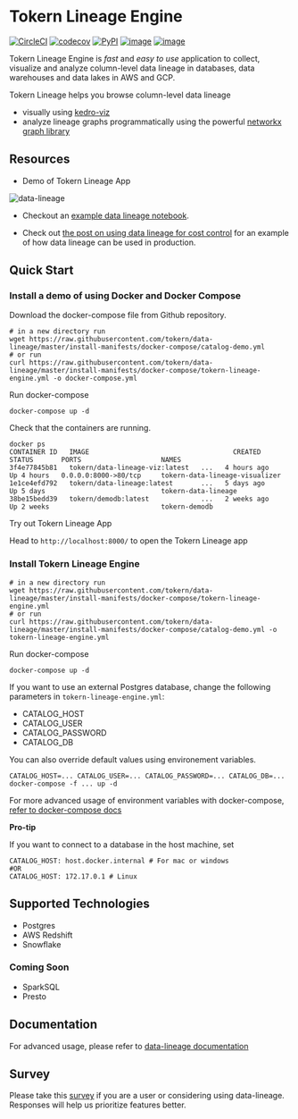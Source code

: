 # Tokern Lineage Engine

[![CircleCI](https://circleci.com/gh/tokern/data-lineage.svg?style=svg)](https://circleci.com/gh/tokern/data-lineage)
[![codecov](https://codecov.io/gh/tokern/data-lineage/branch/master/graph/badge.svg)](https://codecov.io/gh/tokern/data-lineage)
[![PyPI](https://img.shields.io/pypi/v/data-lineage.svg)](https://pypi.python.org/pypi/data-lineage)
[![image](https://img.shields.io/pypi/l/data-lineage.svg)](https://pypi.org/project/data-lineage/)
[![image](https://img.shields.io/pypi/pyversions/data-lineage.svg)](https://pypi.org/project/data-lineage/)


Tokern Lineage Engine is _fast_ and _easy to use_ application to collect, visualize and analyze 
column-level data lineage in databases, data warehouses and data lakes in AWS and GCP.

Tokern Lineage helps you browse column-level data lineage 
* visually using [kedro-viz](https://github.com/quantumblacklabs/kedro-viz)
* analyze lineage graphs programmatically using the powerful [networkx graph library](https://networkx.org/)

## Resources

* Demo of Tokern Lineage App

![data-lineage](https://user-images.githubusercontent.com/1638298/118261607-688a7100-b4d1-11eb-923a-5d2407d6bd8d.gif)

* Checkout an [example data lineage notebook](http://tokern.io/docs/data-lineage/example/).

* Check out [the post on using data lineage for cost control](https://tokern.io/blog/data-lineage-on-redshift/) for an 
example of how data lineage can be used in production.

## Quick Start

### Install a demo of using Docker and Docker Compose

Download the docker-compose file from Github repository.


    # in a new directory run
    wget https://raw.githubusercontent.com/tokern/data-lineage/master/install-manifests/docker-compose/catalog-demo.yml
    # or run
    curl https://raw.githubusercontent.com/tokern/data-lineage/master/install-manifests/docker-compose/tokern-lineage-engine.yml -o docker-compose.yml


Run docker-compose
   

    docker-compose up -d


Check that the containers are running.


    docker ps
    CONTAINER ID   IMAGE                                    CREATED        STATUS       PORTS                    NAMES
    3f4e77845b81   tokern/data-lineage-viz:latest   ...   4 hours ago    Up 4 hours   0.0.0.0:8000->80/tcp     tokern-data-lineage-visualizer
    1e1ce4efd792   tokern/data-lineage:latest       ...   5 days ago     Up 5 days                             tokern-data-lineage
    38be15bedd39   tokern/demodb:latest             ...   2 weeks ago    Up 2 weeks                            tokern-demodb

Try out Tokern Lineage App

Head to `http://localhost:8000/` to open the Tokern Lineage app

### Install Tokern Lineage Engine

    # in a new directory run
    wget https://raw.githubusercontent.com/tokern/data-lineage/master/install-manifests/docker-compose/tokern-lineage-engine.yml
    # or run
    curl https://raw.githubusercontent.com/tokern/data-lineage/master/install-manifests/docker-compose/catalog-demo.yml -o tokern-lineage-engine.yml

Run docker-compose
   

    docker-compose up -d


If you want to use an external Postgres database, change the following parameters in `tokern-lineage-engine.yml`:

* CATALOG_HOST
* CATALOG_USER
* CATALOG_PASSWORD
* CATALOG_DB

You can also override default values using environement variables. 

    CATALOG_HOST=... CATALOG_USER=... CATALOG_PASSWORD=... CATALOG_DB=... docker-compose -f ... up -d

For more advanced usage of environment variables with docker-compose, [refer to docker-compose docs](https://docs.docker.com/compose/environment-variables/)

**Pro-tip**

If you want to connect to a database in the host machine, set 

    CATALOG_HOST: host.docker.internal # For mac or windows
    #OR
    CATALOG_HOST: 172.17.0.1 # Linux

## Supported Technologies

* Postgres
* AWS Redshift
* Snowflake

### Coming Soon

* SparkSQL
* Presto

## Documentation

For advanced usage, please refer to [data-lineage documentation](https://tokern.io/docs/data-lineage/index.html)
## Survey

Please take this [survey](https://forms.gle/p2oEQBJnpEguhrp3A) if you are a user or considering using data-lineage. Responses will help us prioritize features better. 
